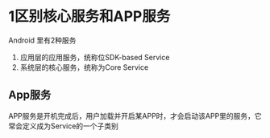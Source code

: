 # 1区别核心服务和APP服务
Android 里有2种服务
1. 应用层的应用服务，统称位SDK-based Service  
2. 系统层的核心服务，统称为Core Service  

## App服务
APP服务是开机完成后，用户加载并开启某APP时，才会启动该APP里的服务，它常会定义成为Service的一个子类别  
